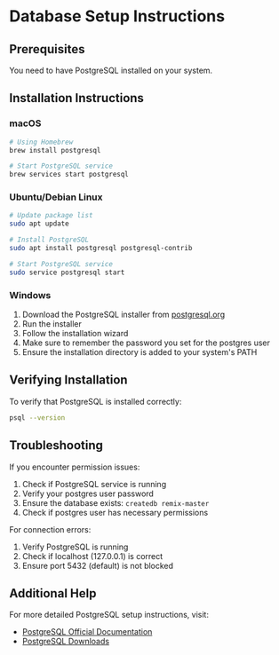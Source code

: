 # Database Setup Instructions

## Prerequisites

You need to have PostgreSQL installed on your system.

## Installation Instructions

### macOS

```bash
# Using Homebrew
brew install postgresql

# Start PostgreSQL service
brew services start postgresql
```

### Ubuntu/Debian Linux

```bash
# Update package list
sudo apt update

# Install PostgreSQL
sudo apt install postgresql postgresql-contrib

# Start PostgreSQL service
sudo service postgresql start
```

### Windows

1. Download the PostgreSQL installer from [postgresql.org](https://www.postgresql.org/download/windows/)
2. Run the installer
3. Follow the installation wizard
4. Make sure to remember the password you set for the postgres user
5. Ensure the installation directory is added to your system's PATH

## Verifying Installation

To verify that PostgreSQL is installed correctly:

```bash
psql --version
```

## Troubleshooting

If you encounter permission issues:

1. Check if PostgreSQL service is running
2. Verify your postgres user password
3. Ensure the database exists: `createdb remix-master`
4. Check if postgres user has necessary permissions

For connection errors:

1. Verify PostgreSQL is running
2. Check if localhost (127.0.0.1) is correct
3. Ensure port 5432 (default) is not blocked

## Additional Help

For more detailed PostgreSQL setup instructions, visit:

- [PostgreSQL Official Documentation](https://www.postgresql.org/docs/)
- [PostgreSQL Downloads](https://www.postgresql.org/download/)
